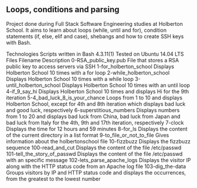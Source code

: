 <h2>Loops, conditions and parsing</h2>
Project done during Full Stack Software Engineering studies at Holberton School. It aims to learn about loops (while, until and for), condition statements (if, else, elif and case), shebangs and how to create SSH keys with Bash.

Technologies
Scripts written in Bash 4.3.11(1)
Tested on Ubuntu 14.04 LTS
Files
Filename	Description
0-RSA_public_key.pub	File that stores a RSA public key to access servers via SSH
1-for_holberton_school	Displays Holberton School 10 times with a for loop
2-while_holberton_school	Displays Holberton School 10 times with a while loop
3-until_holberton_school	Displays Holberton School 10 times with an until loop
4-if_9_say_hi	Displays Holberton School 10 times and displays Hi for the 9th iteration
5-4_bad_luck_8_is_your_chance	Loops from 1 to 10 and displays Holberton School, except for 4th and 8th iteration which displays bad luck and good luck, respectively
6-superstitious_numbers	Displays numbers from 1 to 20 and displays bad luck from China, bad luck from Japan and bad luck from Italy for the 4th, 9th and 17th iteration, respectively
7-clock	Displays the time for 12 hours and 59 minutes
8-for_ls	Displays the content of the current directory in a list format
9-to_file_or_not_to_file	Gives information about the holbertonschool file
10-fizzbuzz	Displays the fizzbuzz sequence
100-read_and_cut	Displays the content of the file /etc/passwd
101-tell_the_story_of_passwd	Displays the content of the file /etc/passwd with an specific message
102-lets_parse_apache_logs	Displays the visitor IP along with the HTTP status code from an Apache log file
103-dig_the-data	Groups visitors by IP and HTTP status code and displays the occurrences, from the greatest to the lowest number
